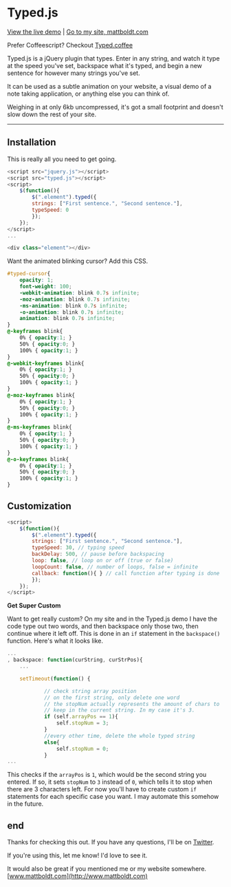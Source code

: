 Typed.js
========

[View the live demo](http://www.mattboldt.com/demos/typed-js/) | [Go to my site, mattboldt.com](http://www.mattboldt.com)

Prefer Coffeescript? Checkout [Typed.coffee](https://github.com/mattboldt/typed.coffee)

Typed.js is a jQuery plugin that types. Enter in any string, and watch it type at the speed you've set, backspace what it's typed, and begin a new sentence for however many strings you've set.

It can be used as a subtle animation on your website, a visual demo of a note taking application, or anything else you can think of.

Weighing in at only 6kb uncompressed, it's got a small footprint and doesn't slow down the rest of your site.

---

Installation
------------
This is really all you need to get going.

~~~ javascript
<script src="jquery.js"></script>
<script src="typed.js"></script>
<script>
  	$(function(){
      	$(".element").typed({
		strings: ["First sentence.", "Second sentence."],
		typeSpeed: 0
      	});
  	});
</script>
...

<div class="element"></div>
~~~

Want the animated blinking cursor? Add this CSS.

~~~ scss
#typed-cursor{
	opacity: 1;
	font-weight: 100;
	-webkit-animation: blink 0.7s infinite;
	-moz-animation: blink 0.7s infinite;
	-ms-animation: blink 0.7s infinite;
	-o-animation: blink 0.7s infinite;
	animation: blink 0.7s infinite;
}
@-keyframes blink{
	0% { opacity:1; }
	50% { opacity:0; }
	100% { opacity:1; }
}
@-webkit-keyframes blink{
	0% { opacity:1; }
	50% { opacity:0; }
	100% { opacity:1; }
}
@-moz-keyframes blink{
	0% { opacity:1; }
	50% { opacity:0; }
	100% { opacity:1; }
}
@-ms-keyframes blink{
	0% { opacity:1; }
	50% { opacity:0; }
	100% { opacity:1; }
}
@-o-keyframes blink{
	0% { opacity:1; }
	50% { opacity:0; }
	100% { opacity:1; }
}
~~~

Customization
----

~~~ javascript
<script>
	$(function(){
      	$(".element").typed({
		strings: ["First sentence.", "Second sentence."],
		typeSpeed: 30, // typing speed
		backDelay: 500, // pause before backspacing
		loop: false, // loop on or off (true or false)
		loopCount: false, // number of loops, false = infinite
		callback: function(){ } // call function after typing is done
      	});
 	});
</script>
~~~


**Get Super Custom**

Want to get really custom? On my site and in the Typed.js demo I have the code type out two words, and then backspace only those two, then continue where it left off. This is done in an `if` statement in the `backspace()` function. Here's what it looks like.

~~~ javascript
...
, backspace: function(curString, curStrPos){
	...

	setTimeout(function() {

			// check string array position
			// on the first string, only delete one word
			// the stopNum actually represents the amount of chars to
			// keep in the current string. In my case it's 3.
			if (self.arrayPos == 1){
				self.stopNum = 3;
			}
			//every other time, delete the whole typed string
			else{
				self.stopNum = 0;
			}
...
~~~

This checks if the `arrayPos` is `1`, which would be the second string you entered. If so, it sets `stopNum` to `3` instead of `0`, which tells it to stop when there are 3 characters left. For now you'll have to create custom `if` statements for each specific case you want. I may automate this somehow in the future.

end
---

Thanks for checking this out. If you have any questions, I'll be on [Twitter](http://www.twitter.com/atmattb).

If you're using this, let me know! I'd love to see it.

It would also be great if you mentioned me or my website somewhere. [www.mattboldt.com](http://www.mattboldt.com)


